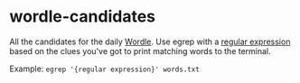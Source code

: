 # wordle-candidates
All the candidates for the daily [Wordle](https://www.powerlanguage.co.uk/wordle/). Use egrep with a [regular expression](https://en.wikipedia.org/wiki/Regular_expression) based on the clues you've got to print matching words to the terminal.

Example: ```egrep '{regular expression}' words.txt```
